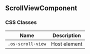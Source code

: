 ## ScrollViewComponent

### CSS Classes
| Name              | Description                       |
| ----------------- | --------------------------------- |
| `.os-scroll-view` | Host element                      |
